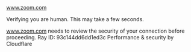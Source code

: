 www.zoom.com

Verifying you are human. This may take a few seconds.

www.zoom.com needs to review the security of your connection before proceeding.
Ray ID: 93c144dd6dd1ed3c
Performance & security by Cloudflare